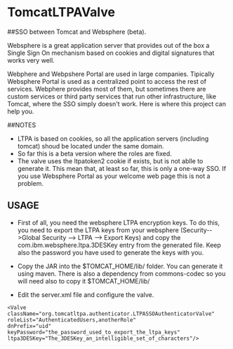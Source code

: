 TomcatLTPAValve
===============

##SSO between Tomcat and Websphere (beta).

Websphere is a great application server that provides out of the box a Single Sign On mechanism based on cookies and digital signatures that works very well.

Webphere and Webpshere Portal are used in large companies. Tipically Websphere Portal is used as a centralized point to access the rest of services. Webphere provides most of them, but sometimes there are custom services or third party services that run other infrastructure, like Tomcat, where the SSO simply doesn't work. Here is where this project can help you.


##NOTES

* LTPA is based on cookies, so all the application servers (including tomcat) shoud be located under the same domain.
* So far this is a beta version where the roles are fixed.
* The valve uses the ltpatoken2 cookie if exists, but is not ablle to generate it. This mean that, at least so far, this is only a one-way SSO. If you use Websphere Portal as your welcome web page this is not a problem.

## USAGE

* First of all, you need the websphere LTPA encryption keys. To do this, you need to export the LTPA keys from your websphere (Security-->Global Security --> LTPA --> Export Keys) and copy the com.ibm.websphere.ltpa.3DESKey entry from the generated file. Keep also the password you have used to generate the keys with you.

* Copy the JAR into the $TOMCAT\_HOME/lib/ folder. You can generate it using maven. There is also a dependency from commons-codec so you will need also to copy it $TOMCAT\_HOME/lib/

* Edit the server.xml file and configure the valve.

```
<Valve className="org.tomcatltpa.authenticator.LTPASSOAuthenticatorValve"
roleList="AuthenticatedUsers,anotherRole"
dnPrefix="uid"
keyPassword="the_password_used_to_export_the_ltpa_keys"
ltpa3DESKey="The_3DESKey_an_intelligible_set_of_characters"/>
```